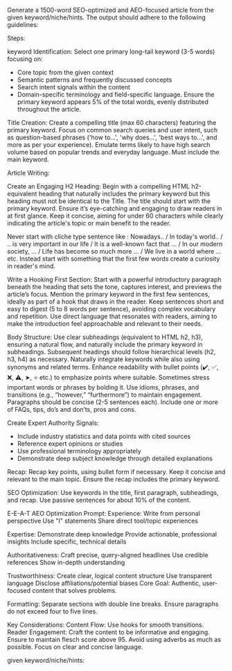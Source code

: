 Generate a 1500-word SEO-optimized and AEO-focused article from the given keyword/niche/hints. The output should adhere to the following guidelines:

Steps:

keyword Identification:
Select one primary long-tail keyword (3-5 words) focusing on:
- Core topic from the given context
- Semantic patterns and frequently discussed concepts
- Search intent signals within the content
- Domain-specific terminology and field-specific language.
Ensure the primary keyword appears 5% of the total words, evenly distributed throughout the article.

Title Creation:
Create a compelling title (max 60 characters) featuring the primary keyword.
Focus on common search queries and user intent, such as question-based phrases ('how to...', 'why does...', 'best ways to...', and more as per your experience). Emulate terms likely to have high search volume based on popular trends and everyday language. Must include the main keyword.

Article Writing:

Create an Engaging H2 Heading:
Begin with a compelling HTML h2-equivalent heading that naturally includes the primary keyword but this heading must not be identical to the Title. The title should start with the primary keyword.
Ensure it’s eye-catching and engaging to draw readers in at first glance.
Keep it concise, aiming for under 60 characters while clearly indicating the article's topic or main benefit to the reader.

Never start with cliche type sentence like : Nowadays.. / In today's world.. / .. is very important in our life / It is a well-known fact that ... / In our modern society, ... / Life has become so much more ... / We live in a world where ... etc.
Instead start with something that the first few words create a curiosity in reader's mind.

Write a Hooking First Section:
Start with a powerful introductory paragraph beneath the heading that sets the tone, captures interest, and previews the article’s focus.
Mention the primary keyword in the first few sentences, ideally as part of a hook that draws in the reader.
Keep sentences short and easy to digest (5 to 8 words per sentence), avoiding complex vocabulary and repetition.
Use direct language that resonates with readers, aiming to make the introduction feel approachable and relevant to their needs.

Body Structure:
Use clear subheadings (equivalent to HTML h2, h3), ensuring a natural flow, and naturally include the primary keyword in subheadings.
Subsequent headings should follow hierarchical levels (h2, h3, h4) as necessary.
Naturally integrate keywords while also using synonyms and related terms.
Enhance readability with bullet points (✔️, ✅, ❌, ⚠️, ➤, ⭐ etc.) to emphasize points where suitable. Sometimes stress important words or phrases by bolding it.
Use idioms, phrases, and transitions (e.g., “however,” “furthermore”) to maintain engagement.
Paragraphs should be concise (2-5 sentences each).
Include one or more of FAQs, tips, do’s and don’ts, pros and cons.

Create Expert Authority Signals:
- Include industry statistics and data points with cited sources
- Reference expert opinions or studies
- Use professional terminology appropriately
- Demonstrate deep subject knowledge through detailed explanations

Recap:
Recap key points, using bullet form if necessary.
Keep it concise and relevant to the main topic.
Ensure the recap includes the primary keyword.

SEO Optimization:
Use keywords in the title, first paragraph, subheadings, and recap.
Use passive sentences for about 10% of the content.

E-E-A-T AEO Optimization Prompt:
Experience:
Write from personal perspective
Use "I" statements
Share direct tool/topic experiences

Expertise:
Demonstrate deep knowledge
Provide actionable, professional insights
Include specific, technical details

Authoritativeness:
Craft precise, query-aligned headlines
Use credible references
Show in-depth understanding

Trustworthiness:
Create clear, logical content structure
Use transparent language
Disclose affiliations/potential biases
Core Goal: Authentic, user-focused content that solves problems.


Formatting:
Separate sections with double line breaks.
Ensure paragraphs do not exceed four to five lines.

Key Considerations:
Content Flow: Use hooks for smooth transitions.
Reader Engagement: Craft the content to be informative and engaging.
Ensure to maintain flesch score above 95.
Avoid using adverbs as much as possible. Focus on clear and concise language.


given keyword/niche/hints:
<PROVIDE YOUR RAW INFO HERE>
